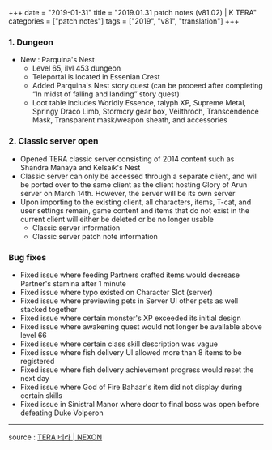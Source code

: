 +++
date = "2019-01-31"
title = "2019.01.31 patch notes (v81.02) | K TERA"
categories = ["patch notes"]
tags = ["2019", "v81", "translation"]
+++

### 1. Dungeon
- New : Parquina's Nest
  - Level 65, ilvl 453 dungeon
  - Teleportal is located in Essenian Crest
  - Added Parquina's Nest story quest (can be proceed after completing “In midst of falling and landing” story quest)
  - Loot table includes Worldly Essence, talyph XP, Supreme Metal, Springy Draco Limb, Stormcry gear box, Veilthroch, Transcendence Mask, Transparent mask/weapon sheath, and accessories

### 2. Classic server open
- Opened TERA classic server consisting of 2014 content such as Shandra Manaya and Kelsaik's Nest
- Classic server can only be accessed through a separate client, and will be ported over to the same client as  the client hosting Glory of Arun server on March 14th. However, the server will be its own server
- Upon importing to the existing client, all characters, items, T-cat, and user settings remain, game content and items that do not exist in the current client will either be deleted or be no longer usable
  - Classic server information
  - Classic server patch note information

### Bug fixes
- Fixed issue where feeding Partners crafted items would decrease Partner's stamina after 1 minute
- Fixed issue where typo existed on Character Slot (server)
- Fixed issue where previewing pets in Server UI other pets as well stacked together
- Fixed issue where certain monster's XP exceeded its initial design
- Fixed issue where awakening quest would not longer be available above level 66
- Fixed issue where certain class skill description was vague
- Fixed issue where fish delivery UI allowed more than 8 items to be registered
- Fixed issue where fish delivery achievement progress would reset the next day
- Fixed issue where God of Fire Bahaar's item did not display during certain skills
- Fixed issue in Sinistral Manor where door to final boss was open before defeating Duke Volperon

----

source : [TERA 테라 | NEXON](http://tera.nexon.com/news/update/view.aspx?n4articlesn=377)
